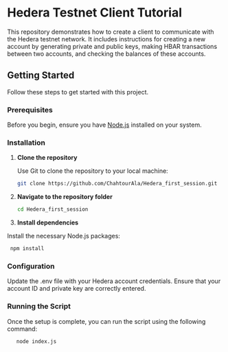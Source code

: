 # Hedera Testnet Client Tutorial

This repository demonstrates how to create a client to communicate with the Hedera testnet network. It includes instructions for creating a new account by generating private and public keys, making HBAR transactions between two accounts, and checking the balances of these accounts.

## Getting Started

Follow these steps to get started with this project.

### Prerequisites

Before you begin, ensure you have [Node.js](https://nodejs.org/) installed on your system.

### Installation

1. **Clone the repository**

   Use Git to clone the repository to your local machine:

   ```bash
   git clone https://github.com/ChahtourAla/Hedera_first_session.git

2. **Navigate to the repository folder**

   ```bash
   cd Hedera_first_session

3. **Install dependencies**

  Install the necessary Node.js packages:

  ```bash
   npm install
  ```


### Configuration

Update the .env file with your Hedera account credentials. Ensure that your account ID and private key are correctly entered.

### Running the Script

Once the setup is complete, you can run the script using the following command:

```bash
   node index.js


